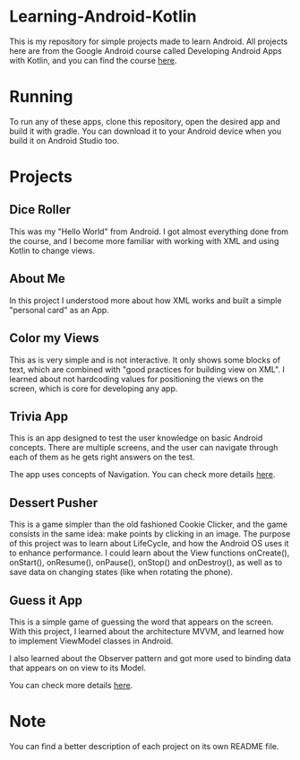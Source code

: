 # Learning-Android-Kotlin
This is my repository for simple projects made to learn Android. All projects here are from the Google Android course called Developing Android Apps with Kotlin, and you
can find the course [here](https://www.udacity.com/course/android-kotlin-developer-nanodegree--nd940).

# Running
To run any of these apps, clone this repository, open the desired app and build it with gradle. You can download it to your Android device when you build it on Android Studio too.

# Projects

## Dice Roller
This was my "Hello World" from Android. I got almost everything done from the course, and I become more familiar with working with XML and using Kotlin to change views.

## About Me
In this project I understood more about how XML works and built a simple "personal card" as an App.

## Color my Views
This as is very simple and is not interactive. It only shows some blocks of text, which are combined with "good practices for building view on XML". I learned about not hardcoding values for positioning the views on the screen, which is core for developing any app.

## Trivia App
This is an app designed to test the user knowledge on basic Android concepts. There are multiple screens, and the user can navigate through each of them as he gets right answers on
the test.

The app uses concepts of Navigation. You can check more details [here](https://github.com/ottusp/Learning-Android-Kotlin/tree/main/TriviaApp).

## Dessert Pusher
This is a game simpler than the old fashioned Cookie Clicker, and the game consists in the same idea: make points by clicking in an image. The purpose of this project was to learn about LifeCycle, and how the Android OS uses it to enhance performance. I could learn about the View functions onCreate(), onStart(), onResume(), onPause(), onStop() and onDestroy(), as well as to save data on changing states (like when rotating the phone).

## Guess it App
This is a simple game of guessing the word that appears on the screen. With this project, I learned about the architecture MVVM, and learned how to implement ViewModel classes in Android.

I also learned about the Observer pattern and got more used to binding data that appears on on view to its Model.

You can check more details [here](https://github.com/ottusp/Learning-Android-Kotlin/tree/main/GuessIt).

# Note
You can find a better description of each project on its own README file.
